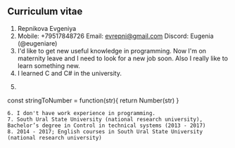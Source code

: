 ## Curriculum vitae

1. Repnikova Evgeniya
2. Mobile: +79517848726
Email: evrepni@gmail.com
Discord: Eugenia (@eugeniare)
3. I'd like to get new useful knowledge in programming. Now I'm on maternity leave and I need to look for a new job soon. Also I really like to learn something new.
4. I learned C and C# in the university.
5. ```
const stringToNumber = function(str){
  return Number(str)
}
```
6. I don't have work experience in programming.
7. South Ural State University (national research university), Bachelor’s degree in Сontrol in technical systems (2013 - 2017)
8. 2014 - 2017; English courses in South Ural State University (national research university)